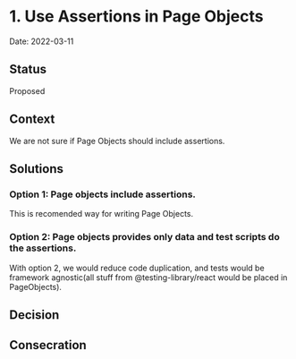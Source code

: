 # 1. Use Assertions in Page Objects

Date: 2022-03-11

## Status 
Proposed

## Context
We are not sure if Page Objects should include assertions.

## Solutions
### Option 1: Page objects include assertions.
This is recomended way for writing Page Objects.

### Option 2: Page objects provides only data and test scripts do the assertions.
With option 2, we would reduce code duplication, and tests would be framework agnostic(all stuff from @testing-library/react would be placed in PageObjects). 

## Decision

## Consecration


